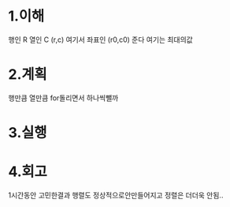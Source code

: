 1.이해
====
행인 R
열인 C
(r,c)
여기서 좌표인 (r0,c0) 준다
여기는 최대의값

2.계획
===
행만큼 열만큼 for돌리면서
하나씩뺄까




3.실행
====


4.회고
====
1시간동안 고민한결과 행렬도 정상적으로안만들어지고 정렬은 더더욱 안됨..

